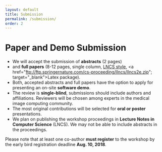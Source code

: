 ```yaml
---
layout: default
title: Submission
permalink: /submission/
order: 2
---
```

# Paper and Demo Submission

* We will accept the submission of **abstracts** (2 pages)
* and **full papers** (8-12 pages, single column, [LNCS style](http://www.springer.com/de/it-informatik/lncs/conference-proceedings-guidelines), <a href="ftp://ftp.springernature.com/cs-proceeding/llncs/llncs2e.zip"; target="_blank">Latex package</a>). 
* Both, accepted abstracts and full papers have the option to apply for presenting an on-site **software demo**. 
* The review is **single-blind**, submissions should include authors and affiliations. Reviewers will be chosen among experts in the medical image computing community.
* The most original contributions will be selected for **oral or poster** presentations.
* We plan on publishing the workshop proceedings in **Lecture Notes in Computer Science** (LNCS). We may not be able to include abstracts in the proceedings.

Please note that at least one co-author **must register** to the workshop by the early bird registration deadline **Aug. 10, 2018**.
